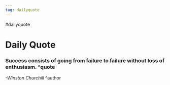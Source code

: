 ```yaml
---
tag: dailyquote
---
```


#dailyquote

# Daily Quote

### Success consists of going from failure to failure without loss of enthusiasm. ^quote
*-Winston Churchill* ^author
